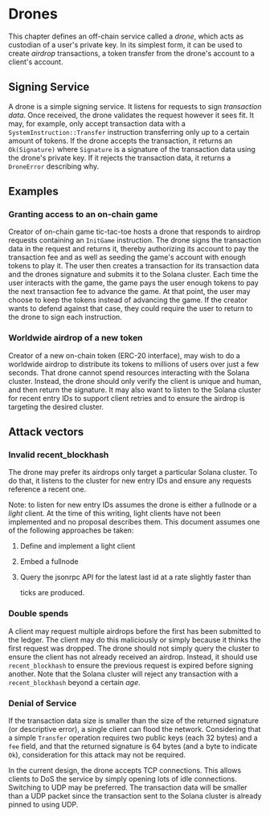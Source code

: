 # Drones

This chapter defines an off-chain service called a _drone_, which acts as custodian of a user's private key. In its simplest form, it can be used to create _airdrop_ transactions, a token transfer from the drone's account to a client's account.

## Signing Service

A drone is a simple signing service. It listens for requests to sign _transaction data_. Once received, the drone validates the request however it sees fit. It may, for example, only accept transaction data with a `SystemInstruction::Transfer` instruction transferring only up to a certain amount of tokens. If the drone accepts the transaction, it returns an `Ok(Signature)` where `Signature` is a signature of the transaction data using the drone's private key. If it rejects the transaction data, it returns a `DroneError` describing why.

## Examples

### Granting access to an on-chain game

Creator of on-chain game tic-tac-toe hosts a drone that responds to airdrop requests containing an `InitGame` instruction. The drone signs the transaction data in the request and returns it, thereby authorizing its account to pay the transaction fee and as well as seeding the game's account with enough tokens to play it. The user then creates a transaction for its transaction data and the drones signature and submits it to the Solana cluster. Each time the user interacts with the game, the game pays the user enough tokens to pay the next transaction fee to advance the game. At that point, the user may choose to keep the tokens instead of advancing the game. If the creator wants to defend against that case, they could require the user to return to the drone to sign each instruction.

### Worldwide airdrop of a new token

Creator of a new on-chain token \(ERC-20 interface\), may wish to do a worldwide airdrop to distribute its tokens to millions of users over just a few seconds. That drone cannot spend resources interacting with the Solana cluster. Instead, the drone should only verify the client is unique and human, and then return the signature. It may also want to listen to the Solana cluster for recent entry IDs to support client retries and to ensure the airdrop is targeting the desired cluster.

## Attack vectors

### Invalid recent\_blockhash

The drone may prefer its airdrops only target a particular Solana cluster. To do that, it listens to the cluster for new entry IDs and ensure any requests reference a recent one.

Note: to listen for new entry IDs assumes the drone is either a fullnode or a _light_ client. At the time of this writing, light clients have not been implemented and no proposal describes them. This document assumes one of the following approaches be taken:

1. Define and implement a light client
2. Embed a fullnode
3. Query the jsonrpc API for the latest last id at a rate slightly faster than

   ticks are produced.

### Double spends

A client may request multiple airdrops before the first has been submitted to the ledger. The client may do this maliciously or simply because it thinks the first request was dropped. The drone should not simply query the cluster to ensure the client has not already received an airdrop. Instead, it should use `recent_blockhash` to ensure the previous request is expired before signing another. Note that the Solana cluster will reject any transaction with a `recent_blockhash` beyond a certain _age_.

### Denial of Service

If the transaction data size is smaller than the size of the returned signature \(or descriptive error\), a single client can flood the network. Considering that a simple `Transfer` operation requires two public keys \(each 32 bytes\) and a `fee` field, and that the returned signature is 64 bytes \(and a byte to indicate `Ok`\), consideration for this attack may not be required.

In the current design, the drone accepts TCP connections. This allows clients to DoS the service by simply opening lots of idle connections. Switching to UDP may be preferred. The transaction data will be smaller than a UDP packet since the transaction sent to the Solana cluster is already pinned to using UDP.

